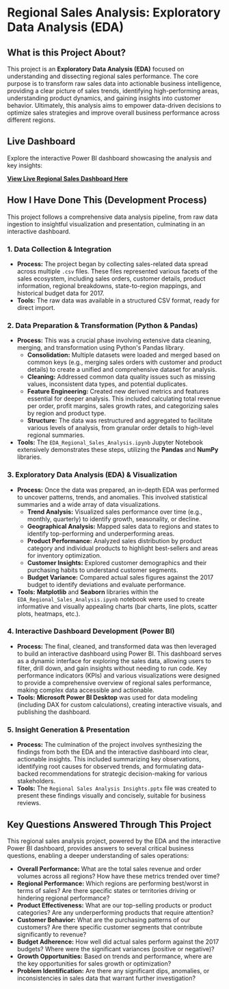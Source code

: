 # Regional Sales Analysis: Exploratory Data Analysis (EDA)

## What is this Project About?

This project is an **Exploratory Data Analysis (EDA)** focused on understanding and dissecting regional sales performance. The core purpose is to transform raw sales data into actionable business intelligence, providing a clear picture of sales trends, identifying high-performing areas, understanding product dynamics, and gaining insights into customer behavior. Ultimately, this analysis aims to empower data-driven decisions to optimize sales strategies and improve overall business performance across different regions.

## Live Dashboard

Explore the interactive Power BI dashboard showcasing the analysis and key insights:

[**View Live Regional Sales Dashboard Here**]()

## How I Have Done This (Development Process)

This project follows a comprehensive data analysis pipeline, from raw data ingestion to insightful visualization and presentation, culminating in an interactive dashboard.

### 1. Data Collection & Integration

* **Process:** The project began by collecting sales-related data spread across multiple `.csv` files. These files represented various facets of the sales ecosystem, including sales orders, customer details, product information, regional breakdowns, state-to-region mappings, and historical budget data for 2017.
* **Tools:** The raw data was available in a structured CSV format, ready for direct import.

### 2. Data Preparation & Transformation (Python & Pandas)

* **Process:** This was a crucial phase involving extensive data cleaning, merging, and transformation using Python's Pandas library.
    * **Consolidation:** Multiple datasets were loaded and merged based on common keys (e.g., merging sales orders with customer and product details) to create a unified and comprehensive dataset for analysis.
    * **Cleaning:** Addressed common data quality issues such as missing values, inconsistent data types, and potential duplicates.
    * **Feature Engineering:** Created new derived metrics and features essential for deeper analysis. This included calculating total revenue per order, profit margins, sales growth rates, and categorizing sales by region and product type.
    * **Structure:** The data was restructured and aggregated to facilitate various levels of analysis, from granular order details to high-level regional summaries.
* **Tools:** The `EDA_Regional_Sales_Analysis.ipynb` Jupyter Notebook extensively demonstrates these steps, utilizing the **Pandas** and **NumPy** libraries.

### 3. Exploratory Data Analysis (EDA) & Visualization

* **Process:** Once the data was prepared, an in-depth EDA was performed to uncover patterns, trends, and anomalies. This involved statistical summaries and a wide array of data visualizations.
    * **Trend Analysis:** Visualized sales performance over time (e.g., monthly, quarterly) to identify growth, seasonality, or decline.
    * **Geographical Analysis:** Mapped sales data to regions and states to identify top-performing and underperforming areas.
    * **Product Performance:** Analyzed sales distribution by product category and individual products to highlight best-sellers and areas for inventory optimization.
    * **Customer Insights:** Explored customer demographics and their purchasing habits to understand customer segments.
    * **Budget Variance:** Compared actual sales figures against the 2017 budget to identify deviations and evaluate performance.
* **Tools:** **Matplotlib** and **Seaborn** libraries within the `EDA_Regional_Sales_Analysis.ipynb` notebook were used to create informative and visually appealing charts (bar charts, line plots, scatter plots, heatmaps, etc.).

### 4. Interactive Dashboard Development (Power BI)

* **Process:** The final, cleaned, and transformed data was then leveraged to build an interactive dashboard using Power BI. This dashboard serves as a dynamic interface for exploring the sales data, allowing users to filter, drill down, and gain insights without needing to run code. Key performance indicators (KPIs) and various visualizations were designed to provide a comprehensive overview of regional sales performance, making complex data accessible and actionable.
* **Tools:** **Microsoft Power BI Desktop** was used for data modeling (including DAX for custom calculations), creating interactive visuals, and publishing the dashboard.

### 5. Insight Generation & Presentation

* **Process:** The culmination of the project involves synthesizing the findings from both the EDA and the interactive dashboard into clear, actionable insights. This included summarizing key observations, identifying root causes for observed trends, and formulating data-backed recommendations for strategic decision-making for various stakeholders.
* **Tools:** The `Regional Sales Analysis Insights.pptx` file was created to present these findings visually and concisely, suitable for business reviews.

## Key Questions Answered Through This Project

This regional sales analysis project, powered by the EDA and the interactive Power BI dashboard, provides answers to several critical business questions, enabling a deeper understanding of sales operations:

* **Overall Performance:** What are the total sales revenue and order volumes across all regions? How have these metrics trended over time?
* **Regional Performance:** Which regions are performing best/worst in terms of sales? Are there specific states or territories driving or hindering regional performance?
* **Product Effectiveness:** What are our top-selling products or product categories? Are any underperforming products that require attention?
* **Customer Behavior:** What are the purchasing patterns of our customers? Are there specific customer segments that contribute significantly to revenue?
* **Budget Adherence:** How well did actual sales perform against the 2017 budgets? Where were the significant variances (positive or negative)?
* **Growth Opportunities:** Based on trends and performance, where are the key opportunities for sales growth or optimization?
* **Problem Identification:** Are there any significant dips, anomalies, or inconsistencies in sales data that warrant further investigation?
